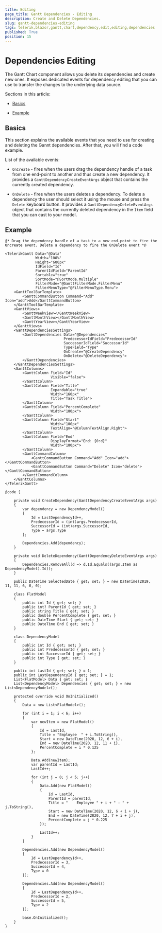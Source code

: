 ```yaml
---
title: Editing
page_title: Gantt Dependencies - Editing
description: Create and Delete Dependencies.
slug: gantt-dependencies-editing
tags: telerik,blazor,gantt,chart,dependency,edit,editing,dependencies
published: True
position: 15
---
```


# Dependencies Editing

The Gantt Chart component allows you delete its dependencies and create new ones. It exposes dedicated events for dependency editing that you can use to transfer the changes to the underlying data source.

Sections in this article:

* [Basics](#basics)

* [Example](#example)

## Basics

This section explains the available events that you need to use for creating and deleting the Gannt dependencies. After that, you will find a code example.

List of the available events:

* `OnCreate` - fires when the users drag the dependency handle of a task from one end-point to another and thus create a new dependency. It provides a `GanttDependencyCreateEventArgs` object that contains the currently created dependency.


* `OnDelete` - fires when the users deletes a dependency. To delete a dependency the user should select it using the mouse and press the `Delete` keyboard button. It provides a `GanttDependencyDeleteEventArgs` object that contains the currently deleted dependency in the `Item` field that you can cast to your model.

## Example

````CSHTML
@* Drag the dependency handle of a task to a new end-point to fire the Oncreate event. Delete a dependency to fire the OnDelete event *@

<TelerikGantt Data="@Data"
              Width="100%"
              Height="600px"
              IdField="Id"
              ParentIdField="ParentId"
              Sortable="true"
              SortMode="@SortMode.Multiple"
              FilterMode="@GanttFilterMode.FilterMenu"
              FilterMenuType="@FilterMenuType.Menu">
    <GanttToolBarTemplate>
        <GanttCommandButton Command="Add" Icon="add">Add</GanttCommandButton>
    </GanttToolBarTemplate>
    <GanttViews>
        <GanttWeekView></GanttWeekView>
        <GanttMonthView></GanttMonthView>
        <GanttYearView></GanttYearView>
    </GanttViews>
    <GanttDependenciesSettings>
        <GanttDependencies Data="@Dependencies"
                           PredecessorIdField="PredecessorId"
                           SuccessorIdField="SuccessorId"
                           TypeField="Type"
                           OnCreate="@CreateDependency"
                           OnDelete="@DeleteDependency">
        </GanttDependencies>
    </GanttDependenciesSettings>
    <GanttColumns>
        <GanttColumn Field="Id"
                     Visible="false">
        </GanttColumn>
        <GanttColumn Field="Title"
                     Expandable="true"
                     Width="160px"
                     Title="Task Title">
        </GanttColumn>
        <GanttColumn Field="PercentComplete"
                     Width="100px">
        </GanttColumn>
        <GanttColumn Field="Start"
                     Width="100px"
                     TextAlign="@ColumnTextAlign.Right">
        </GanttColumn>
        <GanttColumn Field="End"
                     DisplayFormat="End: {0:d}"
                     Width="100px">
        </GanttColumn>
        <GanttCommandColumn>
            <GanttCommandButton Command="Add" Icon="add"></GanttCommandButton>
            <GanttCommandButton Command="Delete" Icon="delete"></GanttCommandButton>
        </GanttCommandColumn>
    </GanttColumns>
</TelerikGantt>

@code {

    private void CreateDependency(GanttDependencyCreateEventArgs args)
    {
        var dependency = new DependencyModel()
        {
            Id = LastDependencyId++,
            PredecessorId = (int)args.PredecessorId,
            SuccessorId = (int)args.SuccessorId,
            Type = args.Type
        };

        Dependencies.Add(dependency);
    }

    private void DeleteDependency(GanttDependencyDeleteEventArgs args)
    {
        Dependencies.RemoveAll(d => d.Id.Equals((args.Item as DependencyModel).Id));
    }

    public DateTime SelectedDate { get; set; } = new DateTime(2019, 11, 11, 6, 0, 0);

    class FlatModel
    {
        public int Id { get; set; }
        public int? ParentId { get; set; }
        public string Title { get; set; }
        public double PercentComplete { get; set; }
        public DateTime Start { get; set; }
        public DateTime End { get; set; }
    }

    class DependencyModel
    {
        public int Id { get; set; }
        public int PredecessorId { get; set; }
        public int SuccessorId { get; set; }
        public int Type { get; set; }
    }

    public int LastId { get; set; } = 1;
    public int LastDependencyId { get; set; } = 1;
    List<FlatModel> Data { get; set; }
    List<DependencyModel> Dependencies { get; set; } = new List<DependencyModel>();

    protected override void OnInitialized()
    {
        Data = new List<FlatModel>();

        for (int i = 1; i < 6; i++)
        {
            var newItem = new FlatModel()
            {
                Id = LastId,
                Title = "Employee  " + i.ToString(),
                Start = new DateTime(2020, 12, 6 + i),
                End = new DateTime(2020, 12, 11 + i),
                PercentComplete = i * 0.125
            };

            Data.Add(newItem);
            var parentId = LastId;
            LastId++;

            for (int j = 0; j < 5; j++)
            {
                Data.Add(new FlatModel()
                {
                    Id = LastId,
                    ParentId = parentId,
                    Title = "    Employee " + i + " : " + j.ToString(),
                    Start = new DateTime(2020, 12, 6 + i + j),
                    End = new DateTime(2020, 12, 7 + i + j),
                    PercentComplete = j * 0.225
                });

                LastId++;
            }
        }

        Dependencies.Add(new DependencyModel()
        {
            Id = LastDependencyId++,
            PredecessorId = 3,
            SuccessorId = 4,
            Type = 0
        });

        Dependencies.Add(new DependencyModel()
        {
            Id = LastDependencyId++,
            PredecessorId = 2,
            SuccessorId = 5,
            Type = 2
        });

        base.OnInitialized();
    }
}
````
